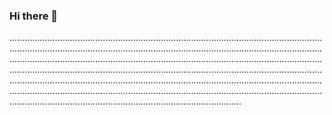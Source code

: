 ### Hi there 👋

....................................................................................................................................................................................................................................................................................................................................................................................................................................................................................................................................................................................................................................................................................................................................................................................................................................................................